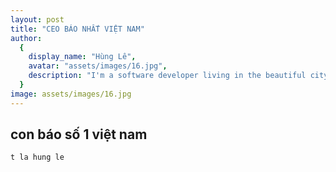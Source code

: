 ```yaml
---
layout: post
title: "CEO BÁO NHẤT VIỆT NAM"
author:
  {
    display_name: "Hùng Lê",
    avatar: "assets/images/16.jpg",
    description: "I'm a software developer living in the beautiful city of San Francisco. I'm passionate about building great software and I'm always looking for new opportunities to learn and grow.",
  }
image: assets/images/16.jpg
---
```


## con báo số 1 việt nam

```
t la hung le
```
